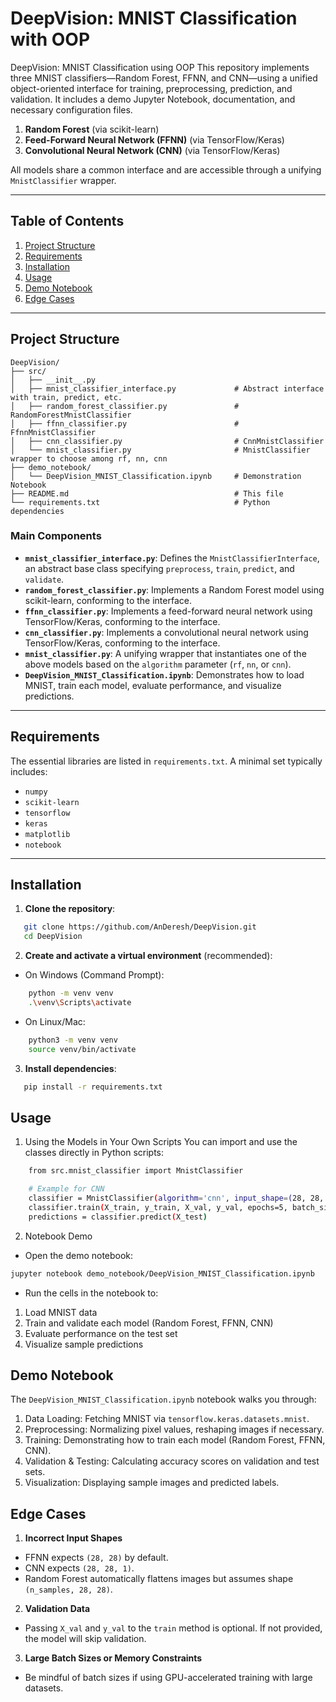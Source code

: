 # DeepVision: MNIST Classification with OOP
DeepVision: MNIST Classification using OOP  This repository implements three MNIST classifiers—Random Forest, FFNN, and CNN—using a unified object-oriented interface for training, preprocessing, prediction, and validation. It includes a demo Jupyter Notebook, documentation, and necessary configuration files.

1. **Random Forest** (via scikit-learn)  
2. **Feed-Forward Neural Network (FFNN)** (via TensorFlow/Keras)  
3. **Convolutional Neural Network (CNN)** (via TensorFlow/Keras)

All models share a common interface and are accessible through a unifying `MnistClassifier` wrapper.

---

## Table of Contents

1. [Project Structure](#project-structure)  
2. [Requirements](#requirements)  
3. [Installation](#installation)  
4. [Usage](#usage)  
5. [Demo Notebook](#demo-notebook)  
6. [Edge Cases](#edge-cases)  

---

## Project Structure
```
DeepVision/
├── src/
│   ├── __init__.py
│   ├── mnist_classifier_interface.py             # Abstract interface with train, predict, etc.
│   ├── random_forest_classifier.py               # RandomForestMnistClassifier
│   ├── ffnn_classifier.py                        # FfnnMnistClassifier
│   ├── cnn_classifier.py                         # CnnMnistClassifier
│   └── mnist_classifier.py                       # MnistClassifier wrapper to choose among rf, nn, cnn
├── demo_notebook/ 
│   └── DeepVision_MNIST_Classification.ipynb     # Demonstration Notebook
├── README.md                                     # This file
└── requirements.txt                              # Python dependencies
```

### Main Components

- **`mnist_classifier_interface.py`**: Defines the `MnistClassifierInterface`, an abstract base class specifying `preprocess`, `train`, `predict`, and `validate`.
- **`random_forest_classifier.py`**: Implements a Random Forest model using scikit-learn, conforming to the interface.
- **`ffnn_classifier.py`**: Implements a feed-forward neural network using TensorFlow/Keras, conforming to the interface.
- **`cnn_classifier.py`**: Implements a convolutional neural network using TensorFlow/Keras, conforming to the interface.
- **`mnist_classifier.py`**: A unifying wrapper that instantiates one of the above models based on the `algorithm` parameter (`rf`, `nn`, or `cnn`).
- **`DeepVision_MNIST_Classification.ipynb`**: Demonstrates how to load MNIST, train each model, evaluate performance, and visualize predictions.

---

## Requirements

The essential libraries are listed in `requirements.txt`. A minimal set typically includes:

- `numpy`
- `scikit-learn`
- `tensorflow`
- `keras`
- `matplotlib`
- `notebook`

---

## Installation

1. **Clone the repository**:
```bash
   git clone https://github.com/AnDeresh/DeepVision.git
   cd DeepVision
```

2. **Create and activate a virtual environment** (recommended):
- On Windows (Command Prompt):
``` bash
    python -m venv venv
    .\venv\Scripts\activate
```

- On Linux/Mac:
``` bash
    python3 -m venv venv
    source venv/bin/activate
```

3. **Install dependencies**:
```bash
   pip install -r requirements.txt
```

## Usage

1. Using the Models in Your Own Scripts
You can import and use the classes directly in Python scripts:
```bash
    from src.mnist_classifier import MnistClassifier

    # Example for CNN
    classifier = MnistClassifier(algorithm='cnn', input_shape=(28, 28, 1), num_classes=10)
    classifier.train(X_train, y_train, X_val, y_val, epochs=5, batch_size=64)
    predictions = classifier.predict(X_test)
```

2. Notebook Demo
- Open the demo notebook:
```bash
jupyter notebook demo_notebook/DeepVision_MNIST_Classification.ipynb
```
- Run the cells in the notebook to:
1. Load MNIST data
2. Train and validate each model (Random Forest, FFNN, CNN)
3. Evaluate performance on the test set
4. Visualize sample predictions

## Demo Notebook

The `DeepVision_MNIST_Classification.ipynb` notebook walks you through:

1. Data Loading: Fetching MNIST via `tensorflow.keras.datasets.mnist`.
2. Preprocessing: Normalizing pixel values, reshaping images if necessary.
3. Training: Demonstrating how to train each model (Random Forest, FFNN, CNN).
4. Validation & Testing: Calculating accuracy scores on validation and test sets.
5. Visualization: Displaying sample images and predicted labels.

## Edge Cases

1. **Incorrect Input Shapes**
- FFNN expects `(28, 28)` by default.
- CNN expects `(28, 28, 1)`.
- Random Forest automatically flattens images but assumes shape `(n_samples, 28, 28)`.

2. **Validation Data**
- Passing `X_val` and `y_val` to the `train` method is optional. If not provided, the model will skip validation.

3. **Large Batch Sizes or Memory Constraints**
- Be mindful of batch sizes if using GPU-accelerated training with large datasets.

